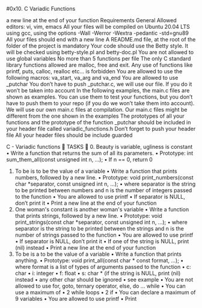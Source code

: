 #0x10. C Variadic Functions

a new line at the end of your function
Requirements
General
Allowed editors: vi, vim, emacs
All your files will be compiled on Ubuntu 20.04 LTS using gcc, using the options -Wall -Werror -Wextra -pedantic -std=gnu89
All your files should end with a new line
A README.md file, at the root of the folder of the project is mandatory
Your code should use the Betty style. It will be checked using betty-style.pl and betty-doc.pl
You are not allowed to use global variables
No more than 5 functions per file
The only C standard library functions allowed are malloc, free and exit. Any use of functions like printf, puts, calloc, realloc etc… is forbidden
You are allowed to use the following macros: va_start, va_arg and va_end
You are allowed to use _putchar
You don’t have to push _putchar.c, we will use our file. If you do it won’t be taken into account
In the following examples, the main.c files are shown as examples. You can use them to test your functions, but you don’t have to push them to your repo (if you do we won’t take them into account). We will use our own main.c files at compilation. Our main.c files might be different from the one shown in the examples
The prototypes of all your functions and the prototype of the function _putchar should be included in your header file called variadic_functions.h
Don’t forget to push your header file
All your header files should be include guarded

C - Variadic functions 📁
TASKS 📃
0. Beauty is variable, ugliness is constant
•	Write a function that returns the sum of all its parameters.
•	Prototype: int sum_them_all(const unsigned int n, ...);
•	If n == 0, return 0
1. To be is to be the value of a variable
•	Write a function that prints numbers, followed by a new line.
•	Prototype: void print_numbers(const char *separator, const unsigned int n, ...);
•	where separator is the string to be printed between numbers and n is the number of integers passed to the function
•	You are allowed to use printf
•	If separator is NULL, don’t print it
•	Print a new line at the end of your function
2. One woman's constant is another woman's variable
•	Write a function that prints strings, followed by a new line.
•	Prototype: void print_strings(const char *separator, const unsigned int n, ...);
•	where separator is the string to be printed between the strings and n is the number of strings passed to the function
•	You are allowed to use printf
•	If separator is NULL, don’t print it
•	If one of the string is NULL, print (nil) instead
•	Print a new line at the end of your function
3. To be is a to be the value of a variable
•	Write a function that prints anything.
•	Prototype: void print_all(const char * const format, ...);
•	where format is a list of types of arguments passed to the function
•	c: char
•	i: integer
•	f: float
•	s: char * (if the string is NULL, print (nil) instead
•	any other char should be ignored
•	see example
•	You are not allowed to use for, goto, ternary operator, else, do ... while
•	You can use a maximum of
•	2 while loops
•	2 if
•	You can declare a maximum of 9 variables
•	You are allowed to use printf
•	Print 

